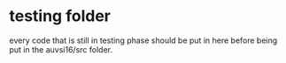 # testing folder
every code that is still in testing phase should be put in here before being put in the auvsi16/src folder.
